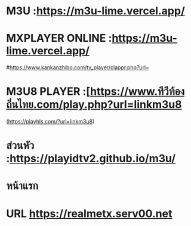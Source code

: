 # M3U :https://m3u-lime.vercel.app/


# MXPLAYER ONLINE :https://m3u-lime.vercel.app/

#https://www.kankanzhibo.com/tv_player/clappr.php?url=

# M3U8 PLAYER :[https://www.ทีวีท้องถิ่นไทย.com/play.php?url=linkm3u8

(https://playhls.com/?url=linkm3u8)


# 
# ส่วนหัว :https://playidtv2.github.io/m3u/

# หน้าแรก

# URL https://realmetx.serv00.net


